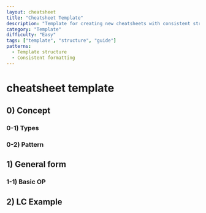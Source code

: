 ```yaml
---
layout: cheatsheet
title: "Cheatsheet Template"
description: "Template for creating new cheatsheets with consistent structure"
category: "Template"
difficulty: "Easy"
tags: ["template", "structure", "guide"]
patterns:
  - Template structure
  - Consistent formatting
---
```


# cheatsheet template 

## 0) Concept

### 0-1) Types

### 0-2) Pattern

## 1) General form

### 1-1) Basic OP

## 2) LC Example
